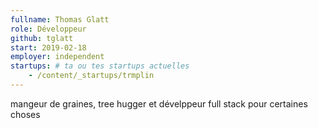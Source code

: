 ```yaml
---
fullname: Thomas Glatt
role: Développeur
github: tglatt
start: 2019-02-18
employer: independent
startups: # ta ou tes startups actuelles
    - /content/_startups/trmplin
---
```


mangeur de graines, tree hugger et dévelppeur full stack pour certaines choses
